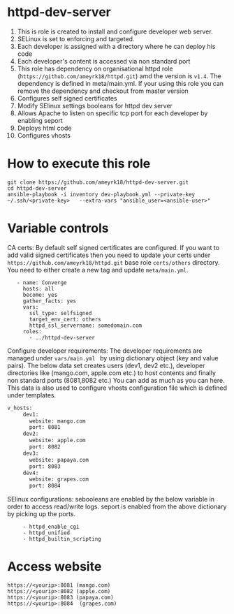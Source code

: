 # httpd-dev-server

1. This is role is created to install and configure developer web server. 
2. SELinux is set to enforcing and targeted.
3. Each developer is assigned with a directory where he can deploy his code
4. Each developer's content is accessed via non standard port 
5. This role has dependency on organisational httpd role (``https://github.com/ameyrk18/httpd.git``) amd the version is ``v1.4``. The dependency is defined in meta/main.yml. If your using this role you can remove the dependency and checkout from master version
6. Configures self signed certificates
7. Modify SElinux settings booleans for httpd dev server 
8. Allows Apache to listen on specific tcp port for each developer by enabling seport
9. Deploys html code
10. Configures vhosts 
# How to execute this role 

```
git clone https://github.com/ameyrk18/httpd-dev-server.git 
cd httpd-dev-server 
ansible-playbook -i inventory dev-playbook.yml --private-key ~/.ssh/<private-key>   --extra-vars "ansible_user=<ansible-user>"
```

# Variable controls 

CA certs: By default self signed certificates are configured. If you want to add valid signed certificates then you need to update your certs under ``https://github.com/ameyrk18/httpd.git`` base role ``certs/others`` directory. You need to either create a new tag and update ``meta/main.yml``. 

```---
   - name: Converge
     hosts: all
     become: yes
     gather_facts: yes
     vars:
       ssl_type: selfsigned
       target_env_cert: others
       httpd_ssl_servername: somedomain.com     
     roles:
       - ../httpd-dev-server                    
 ```       
 
Configure developer requirements: The developer requirements are managed under ``vars/main.yml `` by using dictionary object (key and value pairs). 
The below data set creates users (dev1, dev2 etc.), developer directories like (mango.com, apple.com etc.) to host contents and finally non standard ports (8081,8082 etc.) You can add as much as you can here. This data is also used to configure vhosts configuration file which is defined under templates. 
```bash
v_hosts:
     dev1:
       website: mango.com
       port: 8081
     dev2:
       website: apple.com
       port: 8082
     dev3:
       website: papaya.com
       port: 8083
     dev4:
       website: grapes.com
       port: 8084
```
 
SElinux configurations: sebooleans are enabled by the below variable in order to access read/write logs. seport is enabled from the above dictionary by picking up the ports.  


```httpd_sebooleans:
     - httpd_enable_cgi
     - httpd_unified
     - httpd_builtin_scripting
 ```
 
 # Access website 
``` 
https://<yourip>:8081 (mango.com)
https://<yourip>:8082 (apple.com)
https://<yourip>:8083 (papaya.com)
https://<yourip>:8084  (grapes.com)
```
